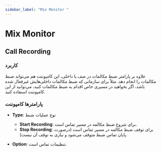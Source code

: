 ```yaml
---
sidebar_label: "Mix Monitor "
---
```




# Mix Monitor

## Call Recording

### کاربرد

علاوه بر پارامتر ضبط مکالمات در صف یا داخلی، این کامپوننت هم می‌تواند ضبط مکالمات را انجام دهد. مثلاً برای سازمانی که ضبط مکالمات داخلی‌هایش غیرفعال شده باشد، اگر بخواهید در مسیری خاص اقدام به ضبط مکالمات کنید، می‌توانید از این کامپوننت استفاده کنید.

### پارامترها کامپوننت

- **Type**: نوع عملیات ضبط
	- **Start Recording**: برای شروع ضبط مکالمه در مسیر تماس است.
	- **Stop Recording**: برای توقف ضبط مکالمه در مسیر تماس است (درصورت پایان تماس ضبط متوقف می‌شود و نیازی به توقف آن نیست).

- **Option**: تنظیمات تماس است.
